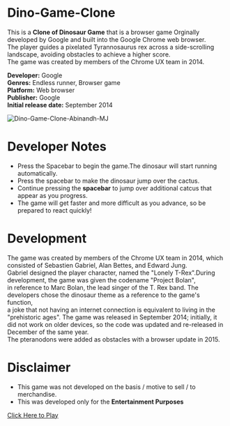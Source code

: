 # Dino-Game-Clone
This is a **Clone of Dinosaur Game** that is a browser game Orginally developed by Google and built into the Google Chrome web browser.<br/> 
The player guides a pixelated Tyrannosaurus rex across a side-scrolling landscape, avoiding obstacles to achieve a higher score.<br/> 
The game was created by members of the Chrome UX team in 2014. 

**Developer:** Google<br/>
**Genres:** Endless runner, Browser game<br/>
**Platform:** Web browser<br/>
**Publisher:** Google<br/>
**Initial release date:** September 2014<br/>

![Dino-Game-Clone-Abinandh-MJ](https://user-images.githubusercontent.com/99226172/226126302-0f1cb56a-6f9a-48c1-b6c8-6bb530778c13.png)

# Developer Notes <br/>
- Press the Spacebar to begin the game.The dinosaur will start running automatically.<br/>
- Press the spacebar to make the dinosaur jump over the cactus.<br/>
- Continue pressing the **spacebar** to jump over additional catcus that appear as you progress.<br/>
- The game will get faster and more difficult as you advance, so be prepared to react quickly!<br/>


# Development <br/>
The game was created by members of the Chrome UX team in 2014, which consisted of Sebastien Gabriel, Alan Bettes, and Edward Jung.<br/>
Gabriel designed the player character, named the "Lonely T-Rex".During development, the game was given the codename "Project Bolan",<br/> in reference to Marc Bolan, the lead singer of the T. Rex band. The developers chose the dinosaur theme as a reference to the game's function,<br/> a joke that not having an internet connection is equivalent to living in the "prehistoric ages". The game was released in September 2014; initially, it did not work on older devices, so the code was updated and re-released in December of the same year.<br/> The pteranodons were added as obstacles with a browser update in 2015.<br/>

# Disclaimer <br/>
- This game was not developed on the basis / motive to sell / to merchandise.<br/>
- This was developed only for the **Entertainment Purposes**<br/>

[Click Here to Play](https://dinogameclone.netlify.app/)
